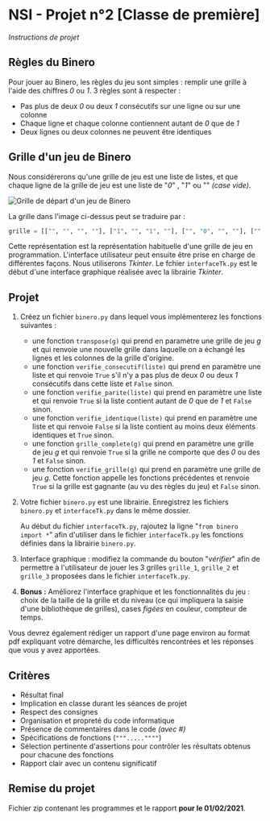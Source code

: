 # NSI - Projet n°2 [Classe de première]
*Instructions de projet*

## Règles du Binero

Pour jouer au Binero, les règles du jeu sont simples : remplir une grille à l'aide des chiffres *0* ou *1*. 3 règles sont à respecter :

* Pas plus de deux *0* ou deux *1* consécutifs sur une ligne ou sur une colonne
* Chaque ligne et chaque colonne contiennent autant de *0* que de *1*
* Deux lignes ou deux colonnes ne peuvent être identiques

## Grille d'un jeu de Binero

Nous considérerons qu'une grille de jeu est une liste de listes, et que chaque ligne de la grille de jeu est une liste de "*0*" , "*1*" ou "" *(case vide)*.

![Grille de départ d'un jeu de Binero](https://user-images.githubusercontent.com/34278608/103937626-4f3f7580-5129-11eb-8c44-ca50b888c7a6.png)

La grille dans l'image ci-dessus peut se traduire par :

```python
grille = [["", "", "", ""], ["1", "", "1", ""], ["", "0", "", ""], ["", "", "0", "0"]]
```

Cette représentation est la représentation habituelle d'une grille de jeu en programmation. L'interface utilisateur peut ensuite être prise en charge de différentes façons. Nous utiliserons *Tkinter*. Le fchier `interfaceTk.py` est le début d'une interface graphique réalisée avec la librairie *Tkinter*.

## Projet

1. Créez un fichier `binero.py` dans lequel vous implémenterez les fonctions suivantes :

    * une fonction `transpose(g)` qui prend en paramètre une grille de jeu *g* et qui renvoie une nouvelle grille dans laquelle on a échangé les lignes et les colonnes de la grille d'origine.
    * une fonction `verifie_consecutif(liste)` qui prend en paramètre une liste et qui renvoie `True` s'il n'y a pas plus de deux *0* ou deux *1* consécutifs dans cette liste et `False` sinon.
    * une fonction `verifie_parite(liste)` qui prend en paramètre une liste et qui renvoie `True` si la liste contient autant de *0* que de *1* et `False` sinon.
    * une fonction `verifie_identique(liste)` qui prend en paramètre une liste et qui renvoie `False` si la liste contient au moins deux éléments identiques et `True` sinon.
    * une fonction `grille_complete(g)` qui prend en paramètre une grille de jeu *g* et qui renvoie `True` si la grille ne comporte que des *0* ou des *1* et `False` sinon.
    * une fonction `verifie_grille(g)` qui prend en paramètre une grille de jeu *g*. Cette fonction appelle les fonctions précédentes et renvoie `True` si la grille est gagnante (au vu des règles du jeu) et `False` sinon.

2. Votre fichier `binero.py` est une librairie. Enregistrez les fichiers `binero.py` et `interfaceTk.py` dans le même dossier.

    Au début du fichier `interfaceTk.py`, rajoutez la ligne "`from binero import *`" afin d'utiliser dans le fichier `interfaceTk.py` les fonctions définies dans la librairie `binero.py`.

3. Interface graphique : modifiez la commande du bouton "*vérifier*" afin de permettre à l'utilisateur de jouer les 3 grilles `grille_1`, `grille_2` et `grille_3` proposées dans le fichier `interfaceTk.py`.

4. **Bonus :** Améliorez l'interface graphique et les fonctionnalités du jeu : choix de la taille de la grille et du niveau (ce qui impliquera la saisie d'une bibliothèque de grilles), cases *figées* en couleur, compteur de temps.

Vous devrez également rédiger un rapport d'une page environ au format pdf expliquant votre démarche, les difficultés rencontrées et les réponses que vous y avez apportées.

## Critères

* Résultat final
* Implication en classe durant les séances de projet
* Respect des consignes
* Organisation et propreté du code informatique
* Présence de commentaires dans le code *(avec #)*
* Spécifications de fonctions (`""".....""""`)
* Sélection pertinente d'assertions pour contrôler les résultats obtenus pour chacune des fonctions
* Rapport clair avec un contenu significatif

## Remise du projet

Fichier zip contenant les programmes et le rapport **pour le 01/02/2021**.
